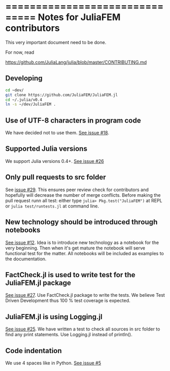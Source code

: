 ===============================
Notes for JuliaFEM contributors
===============================

This very important document need to be done.

For now, read 

https://github.com/JuliaLang/julia/blob/master/CONTRIBUTING.md


Developing
----------
```bash
cd ~dev/
git clone https://github.com/JuliaFEM/JuliaFEM.jl
cd ~/.julia/v0.4
ln -s ~/dev/JuliaFEM .
```

Use of UTF-8 characters in program code
---------------------------------------
We have decided not to use them. [See issue #18](https://github.com/JuliaFEM/JuliaFEM.jl/issues/18).

Supported Julia versions
------------------------
We support Julia versions 0.4+. [See issue #26](https://github.com/JuliaFEM/JuliaFEM.jl/issues/26)

Only pull requests to src folder
--------------------------------
See [issue #29](https://github.com/JuliaFEM/JuliaFEM.jl/issues/29). This ensures peer review check for contributors and hopefully will decrease the number of merge conflicts. Before making the pull request runn all test: either type `julia> Pkg.test("JuliaFEM")` at REPL or `julia test/runtests.jl` at command line. 

New technology should be introduced through notebooks
-----------------------------------------------------
[See issue #12](https://github.com/JuliaFEM/JuliaFEM.jl/issues/12). Idea is to introduce new technology as a notebook for the very beginning. Then when it's get mature the notebook will serve functional test for the matter. All notebooks will be included as examples to the documentation. 

FactCheck.jl is used to write test for the JuliaFEM.jl package
--------------------------------------------------------------
[See issue #27](https://github.com/JuliaFEM/JuliaFEM.jl/issues/27). Use FactCheck.jl package to write the tests. We believe Test Driven Development thus 100 % test coverage is expected. 

JuliaFEM.jl is using Logging.jl
-------------------------------
[See issue #25](https://github.com/JuliaFEM/JuliaFEM.jl/issues/25). We have written a test to check all sources in src folder to find any print statements. Use Logging.jl instead of println().

Code indentation
----------------
We use 4 spaces like in Python. [See issue #5](https://github.com/JuliaFEM/JuliaFEM.jl/issues/5)

